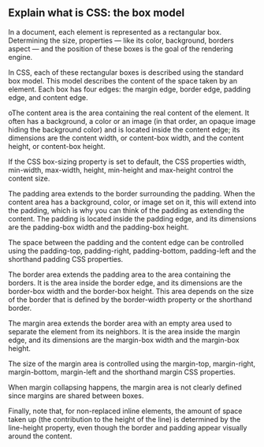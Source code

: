 ## Explain what is CSS: the box model

In a document, each element is represented as a rectangular box. Determining the size, properties — like its color, background, borders aspect — and the position of these boxes is the goal of the rendering engine.

In CSS, each of these rectangular boxes is described using the standard box model. This model describes the content of the space taken by an element. Each box has four edges: the margin edge, border edge, padding edge, and content edge.

oThe content area is the area containing the real content of the element. It often has a background, a color or an image (in that order, an opaque image hiding the background color) and is located inside the content edge; its dimensions are the content width, or content-box width, and the content height, or content-box height.

If the CSS box-sizing property is set to default, the CSS properties width, min-width, max-width, height, min-height and max-height control the content size.

The padding area extends to the border surrounding the padding. When the content area has a background, color, or image set on it, this will extend into the padding, which is why you can think of the padding as extending the content. The padding is located inside the padding edge, and its dimensions are the padding-box width and the padding-box height.

The space between the padding and the content edge can be controlled using the padding-top, padding-right, padding-bottom, padding-left and the shorthand padding CSS properties.

The border area extends the padding area to the area containing the borders. It is the area inside the border edge, and its dimensions are the border-box width and the border-box height. This area depends on the size of the border that is defined by the border-width property or the shorthand border.

The margin area extends the border area with an empty area used to separate the element from its neighbors. It is the area inside the margin edge, and its dimensions are the margin-box width and the margin-box height.

The size of the margin area is controlled using the margin-top, margin-right, margin-bottom, margin-left and the shorthand margin CSS properties.

When margin collapsing happens, the margin area is not clearly defined since margins are shared between boxes.

Finally, note that, for non-replaced inline elements, the amount of space taken up (the contribution to the height of the line) is determined by the line-height property, even though the border and padding appear visually around the content.

